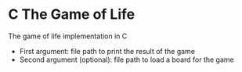 # C The Game of Life
The game of life implementation in C


- First argument: file path to print the result of the game
- Second argument (optional): file path to load a board for the game
